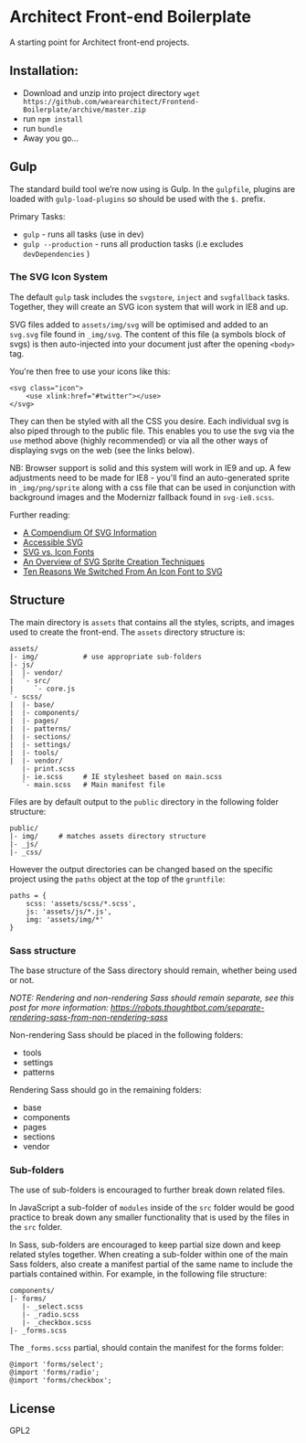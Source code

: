 Architect Front-end Boilerplate
===============================

A starting point for Architect front-end projects.

## Installation:

- Download and unzip into project directory
`wget https://github.com/wearearchitect/Frontend-Boilerplate/archive/master.zip`
- run `npm install`
- run `bundle`
- Away you go…

## Gulp

The standard build tool we’re now using is Gulp. In the `gulpfile`, plugins are loaded with `gulp-load-plugins` so should be used with the `$.` prefix.

Primary Tasks:

- `gulp` - runs all tasks (use in dev)
- `gulp --production` - runs all production tasks (i.e excludes `devDependencies` )

### The SVG Icon System

The default `gulp` task includes the `svgstore`, `inject` and `svgfallback` tasks. Together, they will create an SVG icon system that will work in IE8 and up.

SVG files added to `assets/img/svg` will be optimised and added to an `svg.svg` file found in `_img/svg`. The content of this file (a symbols block of svgs) is then auto-injected into your document just after the opening `<body>` tag.

You're then free to use your icons like this:

```
<svg class="icon">
	<use xlink:href="#twitter"></use>
</svg>
```

They can then be styled with all the CSS you desire. Each individual svg is also piped through to the public file. This enables you to use the svg via the `use` method above (highly recommended) or via all the other ways of displaying svgs on the web (see the links below).

NB: Browser support is solid and this system will work in IE9 and up. A few adjustments need to be made for IE8 - you'll find an auto-generated sprite in `_img/png/sprite` along with a css file that can be used in conjunction with background images and the Modernizr fallback found in `svg-ie8.scss`.

Further reading:

- [A Compendium Of SVG Information](https://css-tricks.com/mega-list-svg-information/)
- [Accessible SVG](https://developers.google.com/web/starter-kit)
- [SVG vs. Icon Fonts](https://css-tricks.com/icon-fonts-vs-svg/)
- [An Overview of SVG Sprite Creation Techniques](http://24ways.org/2014/an-overview-of-svg-sprite-creation-techniques/)
- [Ten Reasons We Switched From An Icon Font to SVG](http://ianfeather.co.uk/ten-reasons-we-switched-from-an-icon-font-to-svg/)

## Structure

The main directory is `assets` that contains all the styles, scripts, and images used to create the front-end. The `assets` directory structure is:

```
assets/
|- img/           # use appropriate sub-folders
|- js/
|  |- vendor/
|  `- src/
|     `- core.js
`- scss/
|  |- base/
|  |- components/
|  |- pages/
|  |- patterns/
|  |- sections/
|  |- settings/
|  |- tools/
|  |- vendor/
   |- print.scss
   |- ie.scss     # IE stylesheet based on main.scss
   `- main.scss   # Main manifest file
```

Files are by default output to the `public` directory in the following folder structure:

```
public/
|- img/     # matches assets directory structure
|- _js/
|- _css/
```

However the output directories can be changed based on the specific project using the `paths` object at the top of the `gruntfile`:

```
paths = {
	scss: 'assets/scss/*.scss',
	js: 'assets/js/*.js',
	img: 'assets/img/*'
}
```

### Sass structure

The base structure of the Sass directory should remain, whether being used or not.

_NOTE: Rendering and non-rendering Sass should remain separate, see this post for more information: https://robots.thoughtbot.com/separate-rendering-sass-from-non-rendering-sass_

Non-rendering Sass should be placed in the following folders:
- tools
- settings
- patterns

Rendering Sass should go in the remaining folders:
- base
- components
- pages
- sections
- vendor

### Sub-folders

The use of sub-folders is encouraged to further break down related files.

In JavaScript a sub-folder of `modules` inside of  the `src` folder would be good practice to break down any smaller functionality that is used by the files in the `src` folder.

In Sass, sub-folders are encouraged to keep partial size down and keep related styles together. When creating a sub-folder within one of the main Sass folders, also create a manifest partial of the same name to include the partials contained within. For example, in the following file structure:

```
components/
|- forms/
   |- _select.scss
   |- _radio.scss
   |- _checkbox.scss
|- _forms.scss
```

The `_forms.scss` partial, should contain the manifest for the forms folder:

```
@import 'forms/select';
@import 'forms/radio';
@import 'forms/checkbox';
```

## License

GPL2

